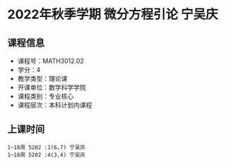 # 2022年秋季学期 微分方程引论 宁吴庆






## 课程信息

- 课程号：MATH3012.02
- 学分：4
- 教学类型：理论课
- 开课单位：数学科学学院
- 课程类别：专业核心
- 课程层次：本科计划内课程

## 上课时间

```
1~18周 5202 :1(6,7) 宁吴庆
1~18周 5202 :4(3,4) 宁吴庆
```

